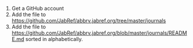 1. Get a GitHub account
2. Add the file to https://github.com/JabRef/abbrv.jabref.org/tree/master/journals
3. Add the file to https://github.com/JabRef/abbrv.jabref.org/blob/master/journals/README.md sorted in alphabetically.
